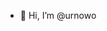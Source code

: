 - 👋 Hi, I’m @urnowo


<!---
urnowo/urnowo is a ✨ special ✨ repository because its `README.md` (this file) appears on your GitHub profile.
You can click the Preview link to take a look at your changes.
--->
